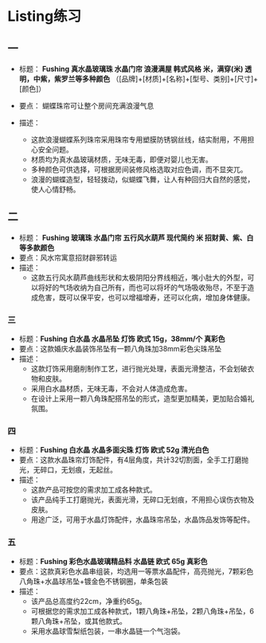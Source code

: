 # Listing练习
## 一
- 标题： **Fushing 真水晶玻璃珠 水晶门帘 浪漫满屋 韩式风格  米，满穿(米)  透明，中紫，紫罗兰等多种颜色** （[品牌]+[材质]+[名称]+[型号、类别]+[尺寸]+[颜色]）

- 要点： 蝴蝶珠帘可让整个房间充满浪漫气息
- 描述：
    * 这款浪漫蝴蝶系列珠帘采用珠帘专用塑膜防锈钢丝线，结实耐用，不用担心安全问题。
    * 材质均为真水晶玻璃材质，无味无毒，即便对婴儿也无害。
    * 多种颜色可供选择，可根据房间装修风格选取对应色调，而不显突兀。
    * 浪漫的蝴蝶造型，轻轻拨动，似蝴蝶飞舞，让人有种回归大自然的感觉，使人心情舒畅。
    
## 二
- 标题： **Fushing 玻璃珠 水晶门帘 五行风水葫芦 现代简约 米 招财黄、紫、白等多款颜色**
- 要点：风水帘寓意招财辟邪转运
- 描述：
    - 这款五行风水葫芦曲线形状和太极阴阳分界线相近，嘴小肚大的外型，可以将好的气场收纳为自己所有，而也可以将坏的气场吸收殆尽，不至于造成危害，既可以保平安，也可以增福增寿，还可以化病，增加身体健康。
    
### 三
- 标题：**Fushing 白水晶 水晶吊坠  灯饰 欧式 15g，38mm/个 真彩色**
- 要点：这款婚庆水晶装饰吊坠有一颗八角珠加38mm彩色尖珠吊坠
- 描述：
    - 这款灯饰采用磨削制作工艺，进行抛光处理，表面光滑整洁，不会划破衣物和皮肤。
    - 采用白水晶材质，无味无毒，不会对人体造成危害。
    - 在设计上采用一颗八角珠配搭吊坠的形式，造型更加精美，更加贴合婚礼氛围。
    
### 四
- 标题：**Fushing 白水晶 水晶多面尖珠 灯饰 欧式 52g 清光白色**
- 要点：这款水晶珠帘灯饰配件，有4层角度，共计32切割面，全手工打磨抛光，无碎口，无划痕，无起丝。
- 描述：
    - 这款产品可按您的需求加工成各种款式。
    - 该产品纯手工打磨抛光，表面光滑，无碎口无划痕，不用担心误伤衣物及皮肤。
    - 用途广泛，可用于水晶灯饰配件，水晶珠帘吊坠，水晶饰品发饰等配件。
### 五
- 标题：**Fushing 彩色水晶玻璃精品料 水晶链 欧式 65g 真彩色**
- 要点：这款真彩色水晶串组装，均选用一等票水晶配件，高亮抛光，7颗彩色八角珠+水晶球吊坠+镀金色不锈钢圈，单条包装
- 描述：
    - 该产品总高度约22cm，净重约65g。
    - 可根据您的需求加工成各种款式，1颗八角珠+吊坠，2颗八角珠+吊坠，6颗八角珠+吊坠，或其他款式。
    - 采用水晶球雪梨纸包装，一串水晶链一个气泡袋。

